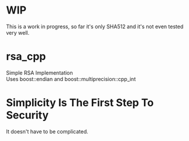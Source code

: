 # WIP
This is a work in progress, so far it's only SHA512 and it's not even tested very well.
# rsa_cpp
Simple RSA Implementation\
Uses boost::endian and boost::multiprecision::cpp_int

# Simplicity Is The First Step To Security
It doesn't have to be complicated.
